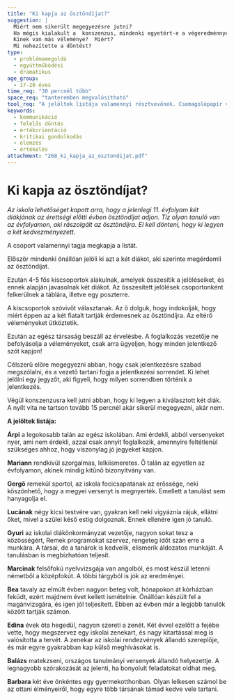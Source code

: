 ```yaml
---
title: "Ki kapja az ösztöndíjat?"
suggestion: | 
  Miért nem sikerült megegyezésre jutni? 
  Ha mégis kialakult a  konszenzus, mindenki egyetért-e a végeredménnyel? 
  Kinek van más véleménye?  Miért? 
  Mi nehezítette a döntést?
type:
  - problémamegoldó
  - együttműködési
  - dramatikus
age_group:
  - 17-20 éves
time_req: "30 percnél több"
space_req: "tanteremben megvalósítható"
tool_req: "A jelöltek listája valamennyi résztvevőnek. Csomagolópapír vagy flip-chart, gyurmaragasztó vagy cellux és olló"
keywords: 
  - kommunikáció
  - felelős döntés
  - értékorientáció
  - kritikai gondolkodás
  - elemzés
  - értékelés
attachment: "268_ki_kapja_az_osztondijat.pdf"
---
```


# Ki kapja az ösztöndíjat?

_Az iskola lehetőséget kapott arra, hogy a jelenlegi 11\. évfolyam két diákjának az érettségi előtti évben ösztöndíjat adjon. Tíz olyan tanuló van az évfolyamon, aki rászolgált az ösztöndíjra. El kell dönteni, hogy ki legyen a két kedvezményezett._

A csoport valamennyi tagja megkapja a listát.

Először mindenki önállóan jelöli ki azt a két diákot, aki szerinte megérdemli az ösztöndíjat.

Ezután 4-5 fős kiscsoportok alakulnak, amelyek összesítik a jelöléseiket, és ennek alapján javasolnak két diákot. Az összesített jelölések csoportonként felkerülnek a táblára, illetve egy poszterre.

A kiscsoportok szóvivőt választanak. Az ő dolguk, hogy indokolják, hogy miért éppen az a két fiatalt tartják érdemesnek az ösztöndíjra. Az eltérő véleményeket ütköztetik.

Ezután az egész társaság beszáll az érvelésbe. A foglalkozás vezetője ne befolyásolja a véleményeket, csak arra ügyeljen, hogy minden jelentkező szót kapjon!

Célszerű előre megegyezni abban, hogy csak jelentkezésre szabad megszólalni, és a vezető tartani fogja a jelentkezési sorrendet. Ki lehet jelölni egy jegyzőt, aki figyeli, hogy milyen sorrendben történik a jelentkezés.

Végül konszenzusra kell jutni abban, hogy ki legyen a kiválasztott két diák. A nyílt vita ne tartson tovább 15 percnél akár sikerül megegyezni, akár nem.

**A jelöltek listája:**

**Árpi** a legokosabb talán az egész iskolában. Ami érdekli, abból versenyeket nyer, ami nem érdekli, azzal csak annyit foglalkozik, amennyire feltétlenül szükséges ahhoz, hogy viszonylag jó jegyeket kapjon.

**Mariann** rendkívül szorgalmas, lelkiismeretes. Ő talán az egyetlen az évfolyamon, akinek mindig kitűnő bizonyítvány van.

**Gergő** remekül sportol, az iskola focicsapatának az erőssége, neki köszönhető, hogy a megyei versenyt is megnyerték. Emellett a tanulást sem hanyagolja el.

**Lucának** négy kicsi testvére van, gyakran kell neki vigyáznia rájuk, ellátni őket, mivel a szülei késő estig dolgoznak. Ennek ellenére igen jó tanuló.

**Gyuri** az iskolai diákönkormányzat vezetője, nagyon sokat tesz a közösségért, Remek programokat szervez, rengeteg időt szán erre a munkára. A társai, de a tanárok is kedvelik, elismerik áldozatos munkáját. A tanulásban is megbízhatóan teljesít.

**Marcinak** felsőfokú nyelvvizsgája van angolból, és most készül letenni németből a középfokút. A többi tárgyból is jók az eredményei.

**Bea** tavaly az elmúlt évben nagyon beteg volt, hónapokon át kórházban feküdt, ezért majdnem évet kellett ismételnie. Önállóan készült fel a magánvizsgára, és igen jól teljesített. Ebben az évben már a legjobb tanulók között tartják számon.

**Edina** évek óta hegedül, nagyon szereti a zenét. Két évvel ezelőtt a fejébe vette, hogy megszervez egy iskolai zenekart, és nagy kitartással meg is valósította a tervét. A zenekar az iskolai rendezvények állandó szereplője, és már egyre gyakrabban kap külső meghívásokat is.

**Balázs** matekzseni, országos tanulmányi versenyek állandó helyezettje. A legnagyobb szórakozását az jelenti, ha bonyolult feladatokat oldhat meg.

**Barbara** két éve önkéntes egy gyermekotthonban. Olyan lelkesen számol be az ottani élményeiről, hogy egyre több társának támad kedve vele tartani.
  
  
